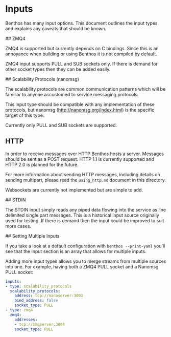 Inputs
======

Benthos has many input options. This document outlines the input types and
explains any caveats that should be known.

## ZMQ4

ZMQ4 is supported but currently depends on C bindings. Since this is an
annoyance when building or using Benthos it is not compiled by default.

ZMQ4 input supports PULL and SUB sockets only. If there is demand for other
socket types then they can be added easily.

## Scalability Protocols (nanomsg)

The scalability protocols are common communication patterns which will be
familiar to anyone accustomed to service messaging protocols.

This input type should be compatible with any implementation of these protocols,
but nanomsg (http://nanomsg.org/index.html) is the specific target of this type.

Currently only PULL and SUB sockets are supported.

## HTTP

In order to receive messages over HTTP Benthos hosts a server. Messages should
be sent as a POST request. HTTP 1.1 is currently supported and HTTP 2.0 is
planned for the future.

For more information about sending HTTP messages, including details on sending
multipart, please read the `using_http.md` document in this directory.

Websockets are currently not implemented but are simple to add.

## STDIN

The STDIN input simply reads any piped data flowing into the service as line
delimited single part messages. This is a historical input source originally
used for testing. If there is demand then the input could be improved to suit
more cases.

## Setting Multiple Inputs

If you take a look at a default configuration with `benthos --print-yaml`
you'll see that the input section is an array that allows for multiple inputs.

Adding more input types allows you to merge streams from multiple sources into
one. For example, having both a ZMQ4 PULL socket and a Nanomsg PULL socket:

```yaml
inputs:
- type: scalability_protocols
  scalability_protocols:
    address: tcp://nanoserver:3003
    bind_address: false
    socket_type: PULL
- type: zmq4
  zmq4:
    addresses:
    - tcp://zmqserver:3004
	socket_type: PULL
```
